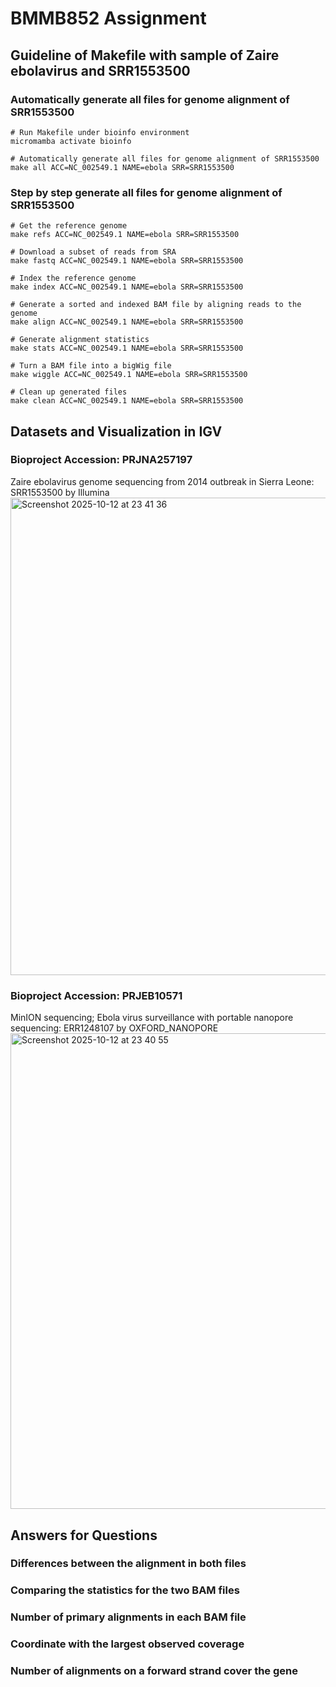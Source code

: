 # BMMB852 Assignment
## Guideline of Makefile with sample of Zaire ebolavirus and SRR1553500
### Automatically generate all files for genome alignment of SRR1553500
```
# Run Makefile under bioinfo environment
micromamba activate bioinfo

# Automatically generate all files for genome alignment of SRR1553500
make all ACC=NC_002549.1 NAME=ebola SRR=SRR1553500
```
### Step by step generate all files for genome alignment of SRR1553500
```
# Get the reference genome
make refs ACC=NC_002549.1 NAME=ebola SRR=SRR1553500

# Download a subset of reads from SRA
make fastq ACC=NC_002549.1 NAME=ebola SRR=SRR1553500

# Index the reference genome
make index ACC=NC_002549.1 NAME=ebola SRR=SRR1553500

# Generate a sorted and indexed BAM file by aligning reads to the genome
make align ACC=NC_002549.1 NAME=ebola SRR=SRR1553500

# Generate alignment statistics
make stats ACC=NC_002549.1 NAME=ebola SRR=SRR1553500

# Turn a BAM file into a bigWig file
make wiggle ACC=NC_002549.1 NAME=ebola SRR=SRR1553500

# Clean up generated files
make clean ACC=NC_002549.1 NAME=ebola SRR=SRR1553500
```
## Datasets and Visualization in IGV
### Bioproject Accession:	PRJNA257197
Zaire ebolavirus genome sequencing from 2014 outbreak in Sierra Leone: SRR1553500 by Illumina
<img width="1150" height="764" alt="Screenshot 2025-10-12 at 23 41 36" src="https://github.com/user-attachments/assets/0389e224-d391-4a83-aa14-9d5714232e9f" />


### Bioproject Accession: PRJEB10571
MinION sequencing; Ebola virus surveillance with portable nanopore sequencing: ERR1248107 by OXFORD_NANOPORE
<img width="1151" height="761" alt="Screenshot 2025-10-12 at 23 40 55" src="https://github.com/user-attachments/assets/b0b88e90-e429-4026-bdc9-81e47551fbf8" />

## Answers for Questions
### Differences between the alignment in both files
### Comparing the statistics for the two BAM files
### Number of primary alignments in each BAM file
### Coordinate with the largest observed coverage
### Number of alignments on a forward strand cover the gene
